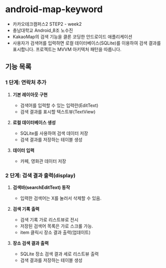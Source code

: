 # android-map-keyword
- 카카오테크캠퍼스2 STEP2 - week2
- 충남대학교 Android_8조 노수진
- KakaoMap의 검색 기능을 클론 코딩한 안드로이드 애플리케이션
- 사용자가 검색어를 입력하면 로컬 데이터베이스(SQLite)를 이용하여 검색 결과를 표시합니다. 프로젝트는 MVVM 아키텍처 패턴을 따릅니다.

## 기능 목록
### 1 단계: 연락처 추가
1. **기본 레이아웃 구현**
    - 검색어를 입력할 수 있는 입력란(EditText)
    - 검색 결과를 표시할 텍스트뷰(TextView)

2. **로컬 데이터베이스 생성**
    - SQLite를 사용하여 검색 데이터 저장
    - 검색 결과를 저장하는 테이블 생성

3. **데이터 입력**
    - 카페, 영화관 데이터 저장

### 2 단계: 검색 결과 출력(display)
1. **검색바(searchEditText) 동작**
   - 입력한 검색어는 X를 눌러서 삭제할 수 있음.
   
2. **검색 기록 출력**
   - 검색 기록 가로 리스트뷰로 전시
   - 저장된 검색어 목록은 가로 스크롤 가능.
   - item 클릭시 장소 결과 출력(업데이트)
   
3. **장소 검색 결과 출력**
   - SQLite 장소 검색 결과 세로 리스트뷰 출력 
   - 검색 결과를 저장하는 테이블 생성